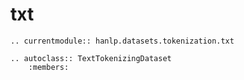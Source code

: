# txt

```{eval-rst}
.. currentmodule:: hanlp.datasets.tokenization.txt

.. autoclass:: TextTokenizingDataset
	:members:

```
